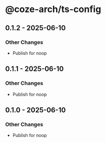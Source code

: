 # @coze-arch/ts-config

## 0.1.2 - 2025-06-10

### Other Changes

- Publish for noop


## 0.1.1 - 2025-06-10

### Other Changes

- Publish for noop


## 0.1.0 - 2025-06-10

### Other Changes

- Publish for noop

